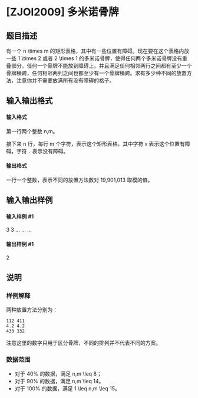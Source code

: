 
# [ZJOI2009] 多米诺骨牌
## 题目描述
有一个 n \times m 的矩形表格，其中有一些位置有障碍。现在要在这个表格内放一些 1 \times 2 或者 2 \times 1 的多米诺骨牌，使得任何两个多米诺骨牌没有重叠部分，任何一个骨牌不能放到障碍上。并且满足任何相邻两行之间都有至少一个骨牌横跨，任何相邻两列之间也都至少有一个骨牌横跨。求有多少种不同的放置方法，注意你并不需要放满所有没有障碍的格子。

## 输入输出格式
#### 输入格式

第一行两个整数 n,m。

接下来 n 行，每行 m 个字符，表示这个矩形表格。其中字符 `x` 表示这个位置有障碍，字符 `.` 表示没有障碍。
#### 输出格式

一行一个整数，表示不同的放置方法数对 19\,901\,013 取模的值。
## 输入输出样例
#### 输入样例 #1
3 3
...
...
...
#### 输出样例 #1
2
## 说明
### 样例解释

两种放置方法分别为：

```plain
112 411
4.2 4.2
433 332
```

注意这里的数字只用于区分骨牌，不同的排列并不代表不同的方案。

### 数据范围

- 对于 40\% 的数据，满足 n,m \leq 8；
- 对于 90\% 的数据，满足 n,m \leq 14。
- 对于 100\% 的数据，满足 1 \leq n,m \leq 15。
